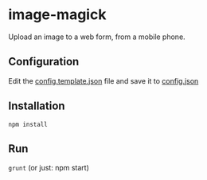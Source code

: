 # image-magick
Upload an image to a web form, from a mobile phone.

## Configuration
Edit the [config.template.json](conf/config.template.json) file and save it to [config.json](conf/config.json)

## Installation
`npm install`

## Run
`grunt`
(or just: npm start)
